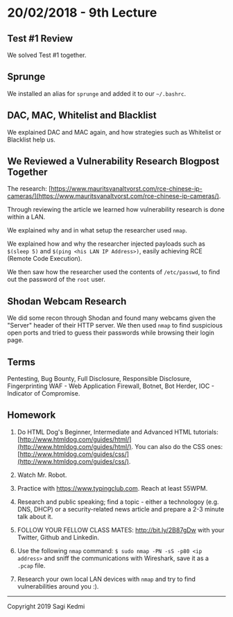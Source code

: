 # 20/02/2018 - 9th Lecture

## Test #1 Review

We solved Test #1 together.

## Sprunge

We installed an alias for `sprunge` and added it to our `~/.bashrc`.

## DAC, MAC, Whitelist and Blacklist

We explained DAC and MAC again, and how strategies such as Whitelist or
Blacklist help us.

## We Reviewed a Vulnerability Research Blogpost Together

The research: [https://www.mauritsvanaltvorst.com/rce-chinese-ip-cameras/](https://www.mauritsvanaltvorst.com/rce-chinese-ip-cameras/).

Through reviewing the article we learned how vulnerability research is done
within a LAN.

We explained why and in what setup the researcher used `nmap`.

We explained how and why the researcher injected payloads such as `$(sleep 5)`
and `$(ping <his LAN IP Address>)`, easily achieving RCE (Remote Code Execution).

We then saw how the researcher used the contents of `/etc/passwd`, to find
out the password of the `root` user.

## Shodan Webcam Research

We did some recon through Shodan and found many webcams given the "Server" header
of their HTTP server. We then used `nmap` to find suspicious open ports and
tried to guess their passwords while browsing their login page.

## Terms

Pentesting, Bug Bounty, Full Disclosure, Responsible Disclosure, Fingerprinting
WAF - Web Application Firewall, Botnet, Bot Herder, IOC - Indicator of Compromise.

## Homework
1. Do HTML Dog's Beginner, Intermediate and Advanced HTML tutorials: [http://www.htmldog.com/guides/html/](http://www.htmldog.com/guides/html/).
You can also do the CSS ones: [http://www.htmldog.com/guides/css/](http://www.htmldog.com/guides/css/).

2. Watch Mr. Robot.

3. Practice with https://www.typingclub.com. Reach at least 55WPM.

4. Research and public speaking; find a topic - either a technologoy (e.g. DNS, DHCP)
or a security-related news article and prepare a 2-3 minute talk about it.

5. FOLLOW YOUR FELLOW CLASS MATES: http://bit.ly/2B87gDw with your Twitter, Github and Linkedin.

6. Use the following `nmap` command: `$ sudo nmap -PN -sS -p80 <ip address>`
and sniff the communications with Wireshark, save it as a `.pcap` file.

7. Research your own local LAN devices with `nmap` and try to find vulnerabilities
around you :).

<hr>
Copyright 2019 Sagi Kedmi
